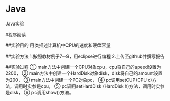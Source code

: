 # Java
Java实验

#程序阅读

##实验目的
用类描述计算机中CPU的速度和硬盘容量

##实验方法
1.按照教材例子7--9，用eclipse进行编程
2.上传至github并撰写报告

##实验过程
① main方法中创建一个CPU对象cpu，cpu将自己的speed设置为2200，
② main方法中创建一个HardDisk对象disk，disk将自己的amount设置为200，
③ main方法中创建一个PC对象pc，
④ pc调用setCUP(CPU c)方法，调用时实参是cpu，
⑤ pc调用setHardDisk (HardDisk h)方法，调用时实参是disk，
⑥ pc调用show()方法。
